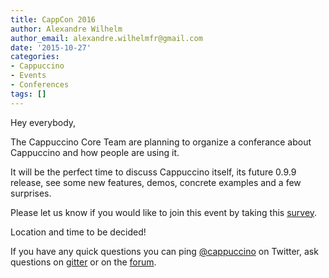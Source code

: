 ```yaml
---
title: CappCon 2016
author: Alexandre Wilhelm
author_email: alexandre.wilhelmfr@gmail.com
date: '2015-10-27'
categories:
- Cappuccino
- Events
- Conferences
tags: []
---
```


Hey everybody,

The Cappuccino Core Team are planning to organize a conferance about Cappuccino and how people are using it.

It will be the perfect time to discuss Cappuccino itself, its future 0.9.9 release, see some new features, demos, concrete examples and a few surprises.

Please let us know if you would like to join this event by taking this [survey](https://www.google.com/url?q=https%3A%2F%2Fwww.surveymonkey.com%2Fr%2FZ9P7L55&sa=D&sntz=1&usg=AFQjCNEu1mNy0xq0iIBdsSpeftYkWTKEqw).

Location and time to be decided!

If you have any quick questions you can ping [@cappuccino](http://twitter.com/cappuccino) on Twitter, ask questions on [gitter](https://gitter.im/cappuccino/cappuccino) or on the [forum](https://groups.google.com/forum/?fromgroups#!forum/objectivej).
